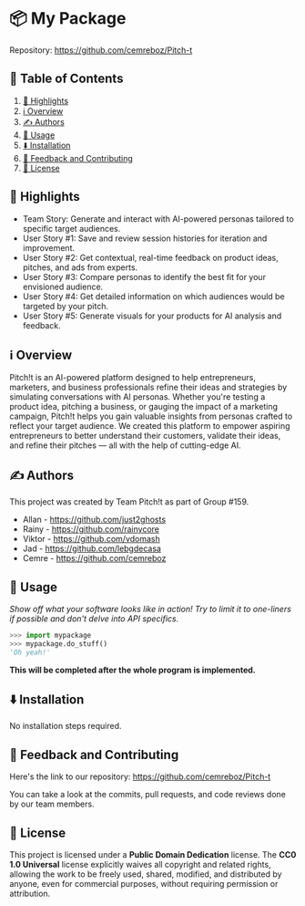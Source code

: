 # 📦 My Package

Repository: https://github.com/cemreboz/Pitch-t



## 📖 Table of Contents
1. [🌟 Highlights](#-highlights)
2. [ℹ️ Overview](#-overview)
3. [✍️ Authors](#-authors)
4. [🚀 Usage](-#usage)
5. [⬇️ Installation](#-installation)
6. [💭 Feedback and Contributing](#-feedback-and-contributing)
7. [📜 License](#-license)



## 🌟 Highlights

- Team Story: Generate and interact with AI-powered personas tailored to specific target audiences.
- User Story #1: Save and review session histories for iteration and improvement.
- User Story #2: Get contextual, real-time feedback on product ideas, pitches, and ads from experts.
- User Story #3: Compare personas to identify the best fit for your envisioned audience.
- User Story #4: Get detailed information on which audiences would be targeted by your pitch.
- User Story #5: Generate visuals for your products for AI analysis and feedback.



## ℹ️ Overview

Pitch!t is an AI-powered platform designed to help entrepreneurs, marketers, and business professionals refine
their ideas and strategies by simulating conversations with AI personas. Whether you're testing a product idea,
pitching a business, or gauging the impact of a marketing campaign, Pitch!t helps you gain valuable insights from
personas crafted to reflect your target audience. We created this platform to empower aspiring entrepreneurs to better
understand their customers, validate their ideas, and refine their pitches — all with the help of cutting-edge AI.


## ✍️ Authors

This project was created by Team Pitch!t as part of Group #159.

- Allan - https://github.com/just2ghosts
- Rainy - https://github.com/rainycore
- Viktor - https://github.com/vdomash
- Jad - https://github.com/lebgdecasa
- Cemre - https://github.com/cemreboz


## 🚀 Usage

*Show off what your software looks like in action! Try to limit it to one-liners if possible and don't delve into API specifics.*

```py
>>> import mypackage
>>> mypackage.do_stuff()
'Oh yeah!'
```
**This will be completed after the whole program is implemented.**


## ⬇️ Installation

No installation steps required.


## 💭 Feedback and Contributing

Here's the link to our repository: https://github.com/cemreboz/Pitch-t

You can take a look at the commits, pull requests, and code reviews done by our team members. 



## 📜 License

This project is licensed under a **Public Domain Dedication** license. The **CC0 1.0 Universal** license explicitly waives all copyright and related rights, allowing the work to be freely used, shared, modified, and distributed by anyone, even for commercial purposes, without requiring permission or attribution.
